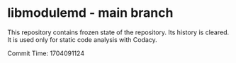 # libmodulemd - main branch

This repository contains frozen state of the repository.
Its history is cleared. It is used only for static code
analysis with Codacy.

Commit Time: 1704091124